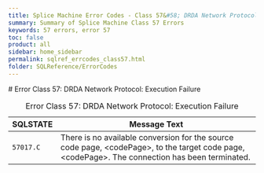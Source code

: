 ```yaml
---
title: Splice Machine Error Codes - Class 57&#58; DRDA Network Protocol | Execution Failure
summary: Summary of Splice Machine Class 57 Errors
keywords: 57 errors, error 57
toc: false
product: all
sidebar: home_sidebar
permalink: sqlref_errcodes_class57.html
folder: SQLReference/ErrorCodes
---
```

<section>
<div class="TopicContent" data-swiftype-index="true" markdown="1">
# Error Class 57: DRDA Network Protocol: Execution Failure

<table>
                <caption>Error Class 57: DRDA Network Protocol: Execution Failure</caption>
                <thead>
                    <tr>
                        <th>SQLSTATE</th>
                        <th>Message Text</th>
                    </tr>
                </thead>
                <tbody>
                    <tr>
                        <td><code>57017.C</code></td>
                        <td>There is no available conversion for the source code page, <span class="VarName">&lt;codePage&gt;</span>, to the target code page, <span class="VarName">&lt;codePage&gt;</span>.  The connection has been terminated.</td>
                    </tr>
                </tbody>
            </table>
</div>
</section>

